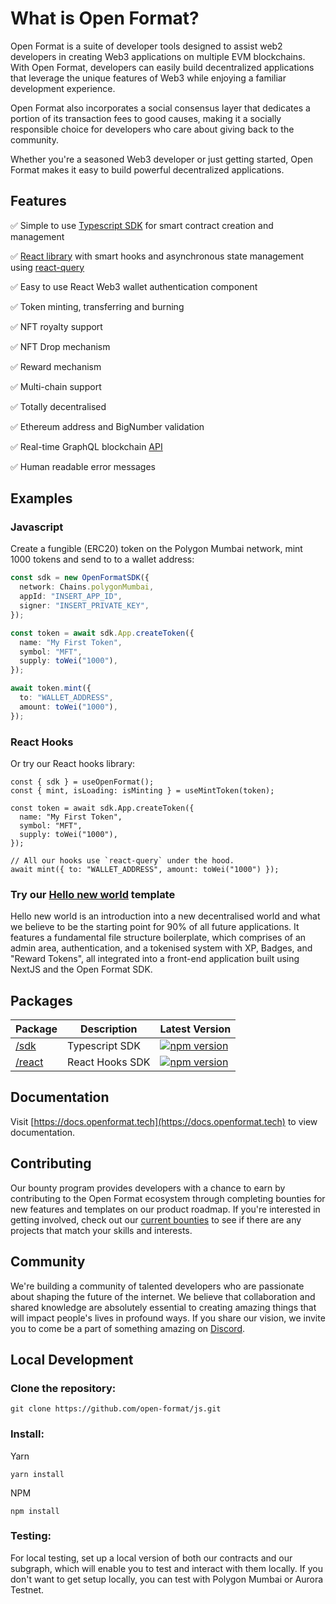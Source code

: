 # What is Open Format?

Open Format is a suite of developer tools designed to assist web2 developers in creating Web3 applications on multiple EVM blockchains. With Open Format, developers can easily build decentralized applications that leverage the unique features of Web3 while enjoying a familiar development experience.

Open Format also incorporates a social consensus layer that dedicates a portion of its transaction fees to good causes, making it a socially responsible choice for developers who care about giving back to the community.

Whether you're a seasoned Web3 developer or just getting started, Open Format makes it easy to build powerful decentralized applications.

## Features

✅ Simple to use [Typescript SDK](https://github.com/open-format/js/tree/main/packages/sdk) for smart contract creation and management

✅ [React library](https://github.com/open-format/js/tree/main/packages/react) with smart hooks and asynchronous state management using [react-query](https://tanstack.com/query/latest/)

✅ Easy to use React Web3 wallet authentication component

✅ Token minting, transferring and burning

✅ NFT royalty support

✅ NFT Drop mechanism

✅ Reward mechanism

✅ Multi-chain support

✅ Totally decentralised

✅ Ethereum address and BigNumber validation

✅ Real-time GraphQL blockchain [API](https://api.thegraph.com/subgraphs/name/open-format/mumbai)

✅ Human readable error messages

## Examples

### Javascript

Create a fungible (ERC20) token on the Polygon Mumbai network, mint 1000 tokens and send to to a wallet address:

```ts
const sdk = new OpenFormatSDK({
  network: Chains.polygonMumbai,
  appId: "INSERT_APP_ID",
  signer: "INSERT_PRIVATE_KEY",
});

const token = await sdk.App.createToken({
  name: "My First Token",
  symbol: "MFT",
  supply: toWei("1000"),
});

await token.mint({
  to: "WALLET_ADDRESS",
  amount: toWei("1000"),
});
```

### React Hooks

Or try our React hooks library:

```tsx
const { sdk } = useOpenFormat();
const { mint, isLoading: isMinting } = useMintToken(token);

const token = await sdk.App.createToken({
  name: "My First Token",
  symbol: "MFT",
  supply: toWei("1000"),
});

// All our hooks use `react-query` under the hood.
await mint({ to: "WALLET_ADDRESS", amount: toWei("1000") });
```

### Try our [Hello new world](https://github.com/open-format/hello-world) template

Hello new world is an introduction into a new decentralised world and what we believe to be the starting point for 90% of all future applications. It features a fundamental file structure boilerplate, which comprises of an admin area, authentication, and a tokenised system with XP, Badges, and "Reward Tokens", all integrated into a front-end application built using NextJS and the Open Format SDK.

## Packages

| Package                    | Description     | Latest Version                                                                                                                                                            |
| -------------------------- | --------------- | ------------------------------------------------------------------------------------------------------------------------------------------------------------------------- |
| [/sdk](./packages/sdk)     | Typescript SDK  | <a href="https://www.npmjs.com/package/@openformat/sdk"><img src="https://img.shields.io/npm/v/@openformat/sdk?color=blue&label=npm&logo=npm" alt="npm version"/></a>     |
| [/react](./packages/react) | React Hooks SDK | <a href="https://www.npmjs.com/package/@openformat/react"><img src="https://img.shields.io/npm/v/@openformat/react?color=blue&label=npm&logo=npm" alt="npm version"/></a> |

## Documentation

Visit [https://docs.openformat.tech](https://docs.openformat.tech) to view documentation.

## Contributing

Our bounty program provides developers with a chance to earn by contributing to the Open Format ecosystem through completing bounties for new features and templates on our product roadmap. If you're interested in getting involved, check out our [current bounties](https://github.com/orgs/open-format/projects) to see if there are any projects that match your skills and interests.

## Community

We're building a community of talented developers who are passionate about shaping the future of the internet. We believe that collaboration and shared knowledge are absolutely essential to creating amazing things that will impact people's lives in profound ways. If you share our vision, we invite you to come be a part of something amazing on [Discord](https://discord.gg/BgkbC7Dkuf).

## Local Development

### Clone the repository:

`git clone https://github.com/open-format/js.git`

### Install:

Yarn

`yarn install`

NPM

`npm install`

### Testing:

For local testing, set up a local version of both our contracts and our subgraph, which will enable you to test and interact with them locally. If you don't want to get setup locally, you can test with Polygon Mumbai or Aurora Testnet.
